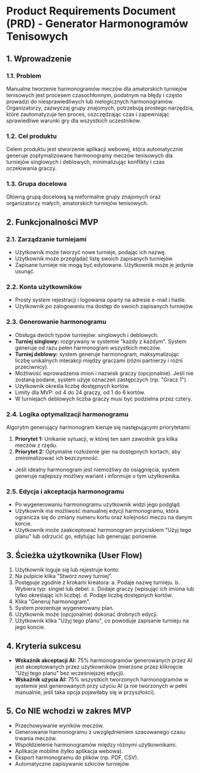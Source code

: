 # Product Requirements Document (PRD) - Generator Harmonogramów Tenisowych

## 1. Wprowadzenie

### 1.1. Problem

Manualne tworzenie harmonogramów meczów dla amatorskich turniejów tenisowych jest procesem czasochłonnym, podatnym na błędy i często prowadzi do niesprawiedliwych lub nielogicznych harmonogramów. Organizatorzy, zazwyczaj grupy znajomych, potrzebują prostego narzędzia, które zautomatyzuje ten proces, oszczędzając czas i zapewniając sprawiedliwe warunki gry dla wszystkich uczestników.

### 1.2. Cel produktu

Celem produktu jest stworzenie aplikacji webowej, która automatycznie generuje zoptymalizowane harmonogramy meczów tenisowych dla turniejów singlowych i deblowych, minimalizując konflikty i czas oczekiwania graczy.

### 1.3. Grupa docelowa

Główną grupą docelową są nieformalne grupy znajomych oraz organizatorzy małych, amatorskich turniejów tenisowych.

## 2. Funkcjonalności MVP

### 2.1. Zarządzanie turniejami

- Użytkownik może tworzyć nowe turnieje, podając ich nazwę.
- Użytkownik może przeglądać listę swoich zapisanych turniejów.
- Zapisane turnieje nie mogą być edytowane. Użytkownik może je jedynie usunąć.

### 2.2. Konta użytkowników

- Prosty system rejestracji i logowania oparty na adresie e-mail i haśle.
- Użytkownik po zalogowaniu ma dostęp do swoich zapisanych turniejów.

### 2.3. Generowanie harmonogramu

- Obsługa dwóch typów turniejów: singlowych i deblowych.
- **Turniej singlowy:** rozgrywany w systemie "każdy z każdym". System generuje od razu pełen harmonogram wszystkich meczów.
- **Turniej deblowy:** system generuje harmonogram, maksymalizując liczbę unikalnych interakcji między graczami (różni partnerzy i różni przeciwnicy).
- Możliwość wprowadzenia imion i nazwisk graczy (opcjonalnie). Jeśli nie zostaną podane, system użyje oznaczeń zastępczych (np. "Gracz 1").
- Użytkownik określa liczbę dostępnych kortów.
- Limity dla MVP: od 4 do 24 graczy, od 1 do 6 kortów.
- W turniejach deblowych liczba graczy musi być podzielna przez cztery.

### 2.4. Logika optymalizacji harmonogramu

Algorytm generujący harmonogram kieruje się następującymi priorytetami:

1.  **Priorytet 1:** Unikanie sytuacji, w której ten sam zawodnik gra kilka meczów z rzędu.
2.  **Priorytet 2:** Optymalne rozłożenie gier na dostępnych kortach, aby zminimalizować ich bezczynność.

- Jeśli idealny harmonogram jest niemożliwy do osiągnięcia, system generuje najlepszy możliwy wariant i informuje o tym użytkownika.

### 2.5. Edycja i akceptacja harmonogramu

- Po wygenerowaniu harmonogramu użytkownik widzi jego podgląd.
- Użytkownik ma możliwość manualnej edycji harmonogramu, która ogranicza się do zmiany numeru kortu oraz kolejności meczu na danym korcie.
- Użytkownik może zaakceptować harmonogram przyciskiem "Użyj tego planu" lub odrzucić go, edytując lub generując ponownie.

## 3. Ścieżka użytkownika (User Flow)

1.  Użytkownik loguje się lub rejestruje konto.
2.  Na pulpicie klika "Stwórz nowy turniej".
3.  Postępuje zgodnie z krokami kreatora:
    a. Podaje nazwę turnieju.
    b. Wybiera typ: singiel lub debel.
    c. Dodaje graczy (wpisując ich imiona lub tylko określając ich liczbę).
    d. Podaje liczbę dostępnych kortów.
4.  Klika "Generuj harmonogram".
5.  System prezentuje wygenerowany plan.
6.  Użytkownik może (opcjonalnie) dokonać drobnych edycji.
7.  Użytkownik klika "Użyj tego planu", co powoduje zapisanie turnieju na jego koncie.

## 4. Kryteria sukcesu

- **Wskaźnik akceptacji AI:** 75% harmonogramów generowanych przez AI jest akceptowanych przez użytkowników (mierzone przez kliknięcie "Użyj tego planu" bez wcześniejszej edycji).
- **Wskaźnik użycia AI:** 75% wszystkich tworzonych harmonogramów w systemie jest generowanych przy użyciu AI (a nie tworzonych w pełni manualnie, jeśli taka opcja pojawiłaby się w przyszłości).

## 5. Co NIE wchodzi w zakres MVP

- Przechowywanie wyników meczów.
- Generowanie harmonogramu z uwzględnieniem szacowanego czasu trwania meczów.
- Współdzielenie harmonogramów między różnymi użytkownikami.
- Aplikacje mobilne (tylko aplikacja webowa).
- Eksport harmonogramu do plików (np. PDF, CSV).
- Automatyczne zapisywanie szkiców turniejów.
